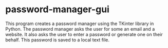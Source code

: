 # password-manager-gui
This program creates a password manager using the TKinter library in Python. The password manager asks the user for some an email and a website. It also asks the user to enter a password or generate one on their behalf. This password is saved to a local text file.
